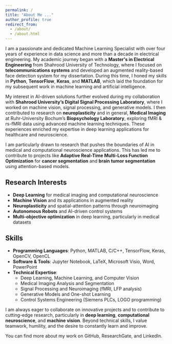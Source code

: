 ```yaml
---
permalink: /
title: "About Me ..."
author_profile: true
redirect_from: 
  - /about/
  - /about.html
---
```


I am a passionate and dedicated Machine Learning Specialist with over four years of experience in data science and more than a decade in electrical engineering. My academic journey began with a **Master's in Electrical Engineering** from Shahrood University of Technology, where I focused on **telecommunications systems** and developed an augmented reality-based face detection system for my dissertation. During this time, I honed my skills in **Python**, **TensorFlow**, **Keras**, and **MATLAB**, which laid the foundation for my subsequent work in machine learning and artificial intelligence.

My interest in AI-driven solutions further evolved during my collaboration with **Shahrood University’s Digital Signal Processing Laboratory**, where I worked on machine vision, signal processing, and generative models. I then contributed to research on **neuroplasticity** and in general, **Medical Imaging** at Ruhr-University Bochum’s **Biopsychology Laboratory**, exploring fMRI & rs-fMRI data using advanced machine learning techniques. These experiences enriched my expertise in deep learning applications for healthcare and neuroscience.

I am particularly drawn to research that pushes the boundaries of AI in medical and computational neuroscience applications. This has led me to contribute to projects like **Adaptive Real-Time Multi-Loss Function Optimization** for **cancer segmentation** and **brain tumor segmentation** using attention-based models.

## Research Interests

- **Deep Learning** for medical imaging and computational neuroscience
- **Machine Vision** and its applications in augmented reality
- **Neuroplasticity** and spatial-attention patterns through neuroimaging
- **Autonomous Robots** and AI-driven control systems
- **Multi-objective optimization** in deep learning, particularly in medical datasets

## Skills

- **Programming Languages**: Python, MATLAB, C/C++, TensorFlow, Keras, OpenCV, OpenCL
- **Software & Tools**: Jupyter Notebook, LaTeX, Microsoft Visio, Word, PowerPoint
- **Technical Expertise**: 
  - Deep Learning, Machine Learning, and Computer Vision
  - Medical Imaging Analysis and Segmentation
  - Signal Processing and Neuroimaging (fMRI, LFP analysis)
  - Generative Models and One-shot Learning
  - Control Systems Engineering (Siemens PLCs, LOGO programming)

I am always eager to collaborate on innovative projects and to contribute to cutting-edge research, particularly in **deep learning**, **computational neuroscience**, and **machine vision**. Beyond technical skills, I value teamwork, humility, and the desire to constantly learn and improve.

You can find more about my work on GitHub, ResearchGate, and LinkedIn.
